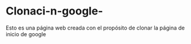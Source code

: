 # Clonaci-n-google-
Esto es una página web creada con el propósito de clonar la página de inicio de google 
